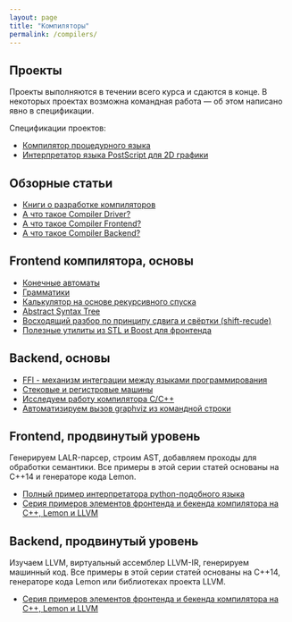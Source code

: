 ```yaml
---
layout: page
title: "Компиляторы"
permalink: /compilers/
---
```


## Проекты

Проекты выполняются в течении всего курса и сдаются в конце. В некоторых проектах возможна командная работа &mdash; об этом написано явно в спецификации.

Спецификации проектов:

- [Компилятор процедурного языка](/compilers/project_compiler.html)
- [Интерпретатор языка PostScript для 2D графики](/compilers/project_postscript.html)

## Обзорные статьи

- [Книги о разработке компиляторов](/compilers/compiler_books.html)
- [А что такое Compiler Driver?](/compilers/what_is_driver.html)
- [А что такое Compiler Frontend?](/compilers/what_is_frontend.html)
- [А что такое Compiler Backend?](/compilers/what_is_backend.html)

## Frontend компилятора, основы

- [Конечные автоматы](/compiler/fsm.html)
- [Грамматики](/compiler/grammars.html)
- [Калькулятор на основе рекурсивного спуска](/compilers/simple_recursive_parser.html)
- [Abstract Syntax Tree](/compilers/ast.html)
- [Восходящий разбор по принципу сдвига и свёртки (shift-recude)](/compilers/shift_reduce.html)
- [Полезные утилиты из STL и Boost для фронтенда](/compilers/frontend_utils.html)

## Backend, основы

- [FFI - механизм интеграции между языками программирования](/compilers/backend_ffi.html)
- [Стековые и регистровые машины](/compilers/stack_and_register.html)
- [Исследуем работу компилятора C/C++](/compilers/c_in_depth.html)
- [Автоматизируем вызов graphviz из командной строки](/compilers/driver_popen.html)

## Frontend, продвинутый уровень

Генерируем LALR-парсер, строим AST, добавляем проходы для обработки семантики. Все примеры в этой серии статей основаны на C++14 и генераторе кода Lemon.

- [Полный пример интерпретатора python-подобного языка](https://github.com/sergey-shambir/pythonish-interpreter/tree/master/src)
- [Серия примеров элементов фронтенда и бекенда компилятора на C++, Lemon и LLVM](https://github.com/ps-group/compiler-theory-samples)

## Backend, продвинутый уровень

Изучаем LLVM, виртуальный ассемблер LLVM-IR, генерируем машинный код. Все примеры в этой серии статей основаны на C++14, генераторе кода Lemon или библиотеках проекта LLVM.

- [Серия примеров элементов фронтенда и бекенда компилятора на C++, Lemon и LLVM](https://github.com/ps-group/compiler-theory-samples)
